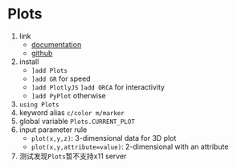 # Plots

1. link
   * [documentation](http://docs.juliaplots.org/latest/)
   * [github](https://github.com/JuliaPlots/Plots.jl)
2. install
   * `]add Plots`
   * `]add GR` for speed
   * `]add PlotlyJS` `]add ORCA` for interactivity
   * `]add PyPlot` otherwise
3. `using Plots`
4. keyword alias `c/color m/marker`
5. global variable `Plots.CURRENT_PLOT`
6. input parameter rule
   * `plot(x,y,z)`: 3-dimensional data for 3D plot
   * `plot(x,y,attribute=value)`: 2-dimensional with an attribute
7. 测试发现`Plots`暂不支持x11 server
